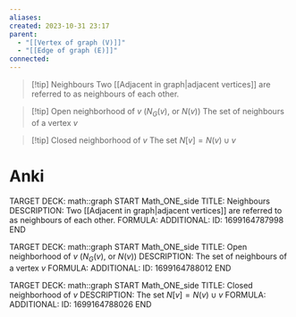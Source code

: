 ```yaml
---
aliases: 
created: 2023-10-31 23:17
parent:
  - "[[Vertex of graph (V)]]"
  - "[[Edge of graph (E)]]"
connected:
---
```


> [!tip] Neighbours
> Two [[Adjacent in graph|adjacent vertices]] are referred to as neighbours of each other.

> [!tip] Open neighborhood of $v$ ($N_G(v)$, or $N(v)$)
> The set of neighbours of a vertex $v$

> [!tip] Closed neighborhood of $v$
> The set $N[v] = N(v) ∪ {v}$ 

# Anki
TARGET DECK: math::graph
START
Math_ONE_side
TITLE: Neighbours
DESCRIPTION: Two [[Adjacent in graph|adjacent vertices]] are referred to as neighbours of each other.
FORMULA: 
ADDITIONAL:
ID: 1699164787998
END

TARGET DECK: math::graph
START
Math_ONE_side
TITLE: Open neighborhood of $v$ ($N_G(v)$, or $N(v)$)
DESCRIPTION: The set of neighbours of a vertex $v$
FORMULA: 
ADDITIONAL:
ID: 1699164788012
END

TARGET DECK: math::graph
START
Math_ONE_side
TITLE: Closed neighborhood of $v$
DESCRIPTION: The set $N[v] = N(v) ∪ {v}$ 
FORMULA: 
ADDITIONAL:
ID: 1699164788026
END














